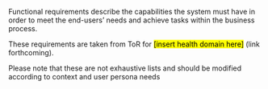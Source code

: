 Functional requirements describe the capabilities the system must have in order to meet the end-users’ needs and achieve tasks within the business process.

These requirements are taken from ToR for <mark>[insert health domain here]</mark> (link forthcoming).

Please note that these are not exhaustive lists and should be modified according to context and user persona needs

<!-- Cannot find this dependency -->
<!--{ % include fragment-functionalrequirements.liquid %}-->
